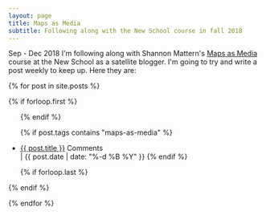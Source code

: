 ```yaml
---
layout: page
title: Maps as Media
subtitle: Following along with the New School course in fall 2018
---
```


Sep - Dec 2018 I'm following along with Shannon Mattern's [Maps as Media](http://www.wordsinspace.net/mapsmedia/fall2018/) course at the New School as a satellite blogger. I'm going to try and write a post weekly to keep up. Here they are: 

{% for post in site.posts  %}

{% if forloop.first %}
<ul>
{% endif %}

{% if post.tags contains "maps-as-media" %}
<li class="pv2"><a href="{{ post.url }}">{{ post.title }}</a> <span class="disqus-comment-count" data-disqus-url="http://tomcritchlow.com{{post.url}}">Comments</span></li> | <span class="f5 f6-s ttu black-50 pv3">{{ post.date | date: "%-d %B %Y" }}</span> 
{% endif %}

{% if forloop.last %}
</ul>
{% endif %}

{% endfor %}

<script id="dsq-count-scr" src="//tomcritchlow.disqus.com/count.js" async></script>
